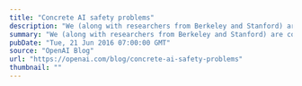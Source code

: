 ```yaml
---
title: "Concrete AI safety problems"
description: "We (along with researchers from Berkeley and Stanford) are co-authors on today’s paper led by Google Brain researchers, Concrete Problems in AI Safety. The paper explores many research problems around ensuring that modern machine learning systems operate as intended."
summary: "We (along with researchers from Berkeley and Stanford) are co-authors on today’s paper led by Google Brain researchers, Concrete Problems in AI Safety. The paper explores many research problems around ensuring that modern machine learning systems operate as intended."
pubDate: "Tue, 21 Jun 2016 07:00:00 GMT"
source: "OpenAI Blog"
url: "https://openai.com/blog/concrete-ai-safety-problems"
thumbnail: ""
---
```


